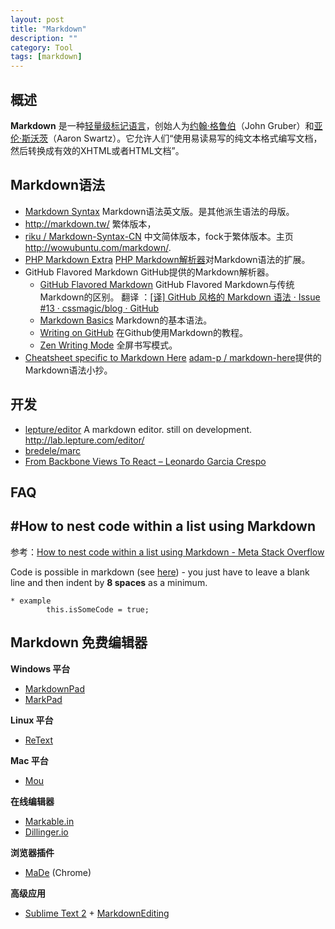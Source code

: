 ```yaml
---
layout: post
title: "Markdown"
description: ""
category: Tool
tags: [markdown]
--- 
```

## 概述

**Markdown** 是一种[轻量级标记语言](http://zh.wikipedia.org/wiki/%E8%BD%BB%E9%87%8F%E7%BA%A7%E6%A0%87%E8%AE%B0%E8%AF%AD%E8%A8%80)，创始人为[约翰·格鲁伯](http://zh.wikipedia.org/w/index.php?title=%E7%B4%84%E7%BF%B0%C2%B7%E6%A0%BC%E9%AD%AF%E4%BC%AF&action=edit&redlink=1)（John Gruber）和[亚伦·斯沃茨](http://zh.wikipedia.org/wiki/%E4%BA%9A%E4%BC%A6%C2%B7%E6%96%AF%E6%B2%83%E8%8C%A8)（Aaron Swartz）。它允许人们“使用易读易写的纯文本格式编写文档，然后转换成有效的XHTML或者HTML文档”。

<!--more-->

## Markdown语法
 
- [Markdown Syntax](http://daringfireball.net/projects/markdown/) Markdown语法英文版。是其他派生语法的母版。
- <http://markdown.tw/> 繁体版本，
- [riku / Markdown-Syntax-CN](https://gitcafe.com/riku/Markdown-Syntax-CN) 中文简体版本，fock于繁体版本。主页 <http://wowubuntu.com/markdown/>.
- [PHP Markdown Extra](http://michelf.ca/projects/php-markdown/extra/) [PHP Markdown解析器](https://github.com/michelf/php-markdown)对Markdown语法的扩展。
- GitHub Flavored Markdown GitHub提供的Markdown解析器。
    - [GitHub Flavored Markdown](https://help.github.com/articles/github-flavored-markdown) GitHub Flavored Markdown与传统Markdown的区别。 翻译 ：[[译] GitHub 风格的 Markdown 语法 · Issue #13 · cssmagic/blog · GitHub](https://github.com/cssmagic/blog/issues/13)
    - [Markdown Basics](https://help.github.com/articles/markdown-basics) Markdown的基本语法。
    - [Writing on GitHub](https://help.github.com/articles/writing-on-github) 在Github使用Markdown的教程。
    - [Zen Writing Mode](https://github.com/blog/1379-zen-writing-mode) 全屏书写模式。
- [Cheatsheet specific to Markdown Here](https://github.com/adam-p/markdown-here/wiki/Markdown-Cheatsheet) [adam-p / markdown-here](https://github.com/adam-p/markdown-here)提供的Markdown语法小抄。

## 开发

- [lepture/editor](https://github.com/lepture/editor) A markdown editor. still on development. <http://lab.lepture.com/editor/>
- [bredele/marc](https://github.com/bredele/marc)
- [From Backbone Views To React – Leonardo Garcia Crespo](http://leoasis.github.io/posts/2014/03/22/from_backbone_views_to_react/)

## FAQ

## #How to nest code within a list using Markdown

参考：[How to nest code within a list using Markdown - Meta Stack Overflow](http://meta.stackoverflow.com/questions/3792/how-to-nest-code-within-a-list-using-markdown)

Code is possible in markdown (see [here](http://meta.stackoverflow.com/questions/3122/formatting-sandbox/3431#3431)) - you just have to leave a blank line and then indent by **8 spaces** as a minimum.

    * example
            this.isSomeCode = true;


## Markdown 免费编辑器

__Windows 平台__

* [MarkdownPad](http://markdownpad.com/)
* [MarkPad](http://code52.org/DownmarkerWPF/)

__Linux 平台__

* [ReText](http://sourceforge.net/p/retext/home/ReText/)

__Mac 平台__

* [Mou](http://mouapp.com/)

__在线编辑器__

* [Markable.in](http://markable.in/)
* [Dillinger.io](http://dillinger.io/)

__浏览器插件__

* [MaDe](https://chrome.google.com/webstore/detail/oknndfeeopgpibecfjljjfanledpbkog) (Chrome)

__高级应用__

* [Sublime Text 2](http://www.sublimetext.com/2) + [MarkdownEditing](http://ttscoff.github.com/MarkdownEditing/)

